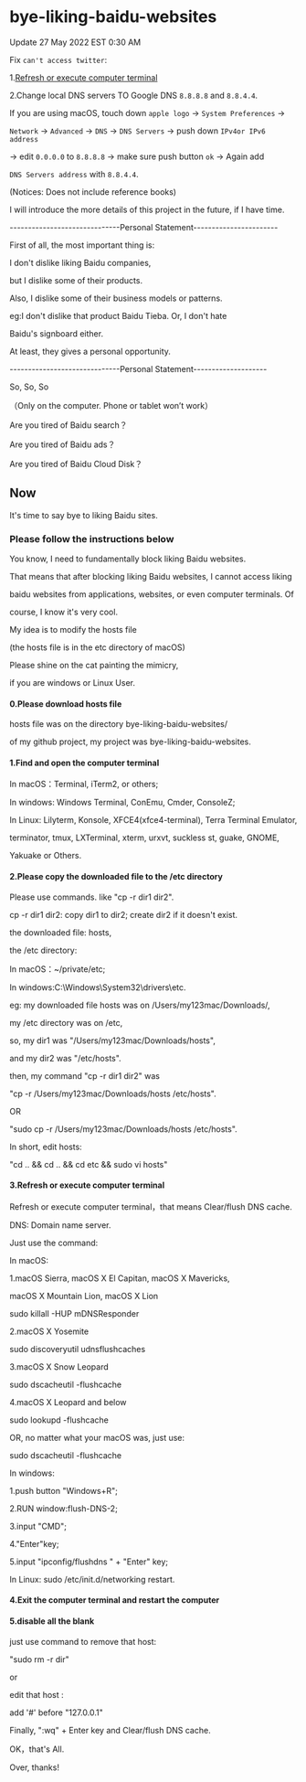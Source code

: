# bye-liking-baidu-websites

Update 27 May 2022 EST 0:30 AM

Fix `can't access twitter`:

1.[Refresh or execute computer terminal](https://gist.github.com/SofijaErkin/29003a942396276ba5719ec3a2e44f1b#3refresh-or-execute-computer-terminal)

2.Change local DNS servers TO Google DNS `8.8.8.8` and `8.8.4.4`.

If you are using macOS, touch down `apple logo` -> `System Preferences` ->

`Network` -> `Advanced` -> `DNS` -> `DNS Servers` -> push down `IPv4or IPv6 address`

-> edit `0.0.0.0` to `8.8.8.8` -> make sure push button `ok` -> Again add

`DNS Servers address` with `8.8.4.4`.

(Notices: Does not include reference books)

I will introduce the more details of this project in the future, if I have time.

------------------------------Personal Statement-----------------------

First of all, the most important thing is:

I don't dislike liking Baidu companies,

but I dislike some of their products.

Also, I dislike some of their business models or patterns.

eg:I don't dislike that product Baidu Tieba. Or, I don't hate

Baidu's signboard either.

At least, they gives a personal opportunity.

------------------------------Personal Statement--------------------

So, So, So

（Only on the computer. Phone or tablet won’t work）

Are you tired of Baidu search？

Are you tired of Baidu ads？

Are you tired of Baidu Cloud Disk？

## Now

It's time to say bye to liking Baidu sites.

### Please follow the instructions below

You know, I need to fundamentally block liking Baidu websites.

That means that after blocking liking Baidu websites, I cannot access liking

baidu websites from applications, websites, or even computer terminals. Of

course, I know it's very cool.

My idea is to modify the hosts file

(the hosts file is in the etc directory of macOS)

Please shine on the cat painting the mimicry,

if you are windows or Linux User.

#### 0.Please download hosts file

hosts file was on the directory bye-liking-baidu-websites/

of my github project, my project was bye-liking-baidu-websites.

#### 1.Find and open the computer terminal

In macOS：Terminal, iTerm2, or others;

In windows: Windows Terminal, ConEmu, Cmder, ConsoleZ;

In Linux: Lilyterm, Konsole, XFCE4(xfce4-terminal), Terra Terminal Emulator,

terminator, tmux, LXTerminal, xterm, urxvt, suckless st, guake, GNOME,

Yakuake or Others.

#### 2.Please copy the downloaded file to the /etc directory

Please use commands. like "cp -r dir1 dir2".

cp -r dir1 dir2: copy dir1 to dir2; create dir2 if it doesn't exist.

the downloaded file: hosts,

the /etc directory:

In macOS：~/private/etc;

In windows:C:\Windows\System32\drivers\etc.

eg: my downloaded file hosts was on /Users/my123mac/Downloads/,

my /etc directory was on /etc,

so, my dir1 was "/Users/my123mac/Downloads/hosts",

and my dir2 was "/etc/hosts".

then, my command "cp -r dir1 dir2" was

"cp -r /Users/my123mac/Downloads/hosts /etc/hosts".

OR

"sudo cp -r /Users/my123mac/Downloads/hosts /etc/hosts".

In short, edit hosts:

"cd .. && cd .. && cd etc && sudo vi hosts"

#### 3.Refresh or execute computer terminal

Refresh or execute computer terminal，that means Clear/flush DNS cache.

DNS: Domain name server.

Just use the command:

In macOS:

1.macOS Sierra, macOS X El Capitan, macOS X Mavericks, 

macOS X Mountain Lion, macOS X Lion

sudo killall -HUP mDNSResponder

2.macOS X Yosemite

sudo discoveryutil udnsflushcaches

3.macOS X Snow Leopard

sudo dscacheutil -flushcache

4.macOS X Leopard and below

sudo lookupd -flushcache

OR, no matter what your macOS was, just use:

sudo dscacheutil -flushcache

In windows:

1.push button "Windows+R";

2.RUN window:flush-DNS-2;

3.input "CMD";

4."Enter"key;

5.input "ipconfig/flushdns " + "Enter" key;

In Linux: sudo /etc/init.d/networking restart.

#### 4.Exit the computer terminal and restart the computer

#### 5.disable all the blank

just use command to remove that host:

"sudo rm -r dir"

or

edit that host :

add '#' before "127.0.0.1"

Finally, ":wq" + Enter key and Clear/flush DNS cache.

OK，that's All.

Over, thanks!
